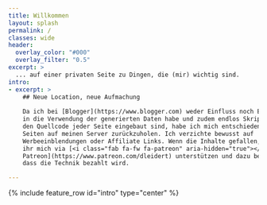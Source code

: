 ```yaml
---
title: Willkommen
layout: splash
permalink: /
classes: wide
header:
  overlay_color: "#000"
  overlay_filter: "0.5"
excerpt: >
  ... auf einer privaten Seite zu Dingen, die (mir) wichtig sind.
intro: 
- excerpt: >
    ## Neue Location, neue Aufmachung
    
    Da ich bei [Blogger](https://www.blogger.com) weder Einfluss noch Einsicht
    in die Verwendung der generierten Daten habe und zudem endlos Skripte in
    den Quellcode jeder Seite eingebaut sind, habe ich mich entschieden, meine
    Seiten auf meinen Server zurückzuholen. Ich verzichte bewusst auf
    Werbeeinblendungen oder Affiliate Links. Wenn die Inhalte gefallen, könnt
    ihr mich via [<i class="fab fa-fw fa-patreon" aria-hidden="true"></i>
    Patreon](https://www.patreon.com/dleidert) unterstützen und dazu beitragen,
    dass die Technik bezahlt wird.

---
```


<!-- {% include gallery caption="Caption test" %} -->

{% include feature_row id="intro" type="center" %}

<!-- vim: set tw=79 ts=2 sw=2 ai si et: -->
